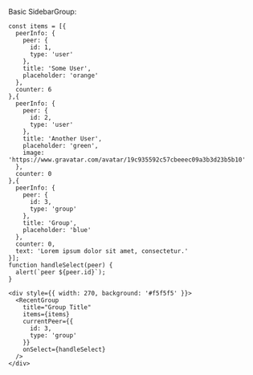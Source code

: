 Basic SidebarGroup:

    const items = [{
      peerInfo: {
        peer: {
          id: 1,
          type: 'user'
        },
        title: 'Some User',
        placeholder: 'orange'
      },
      counter: 6
    },{
      peerInfo: {
        peer: {
          id: 2,
          type: 'user'
        },
        title: 'Another User',
        placeholder: 'green',
        image: 'https://www.gravatar.com/avatar/19c935592c57cbeeec09a3b3d23b5b10'
      },
      counter: 0
    },{
      peerInfo: {
        peer: {
          id: 3,
          type: 'group'
        },
        title: 'Group',
        placeholder: 'blue'
      },
      counter: 0,
      text: 'Lorem ipsum dolor sit amet, consectetur.'
    }];
    function handleSelect(peer) {
      alert(`peer ${peer.id}`);
    }

    <div style={{ width: 270, background: '#f5f5f5' }}>
      <RecentGroup
        title="Group Title"
        items={items}
        currentPeer={{
          id: 3,
          type: 'group'
        }}
        onSelect={handleSelect}
      />
    </div>
